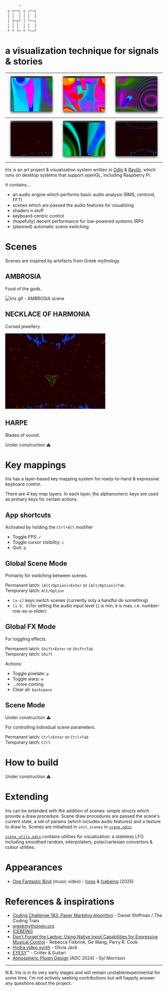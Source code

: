 ```
      ⌒
 ┬ ┬──┐ ┬ ┌──┐
 │ │  │ │ │  │
 │ ├─┬┘ │ └──┐
 │ │ │  │ │  │
 ┴ ┴ └─ ┴ └──┘
```

# a visualization technique for signals & stories

<!-- prettier-ignore-start -->
| ![Iris screenshot](https://github.com/hmorl/iris-repo-assets/blob/main/img/1.png?raw=true) | ![Iris screenshot](https://github.com/hmorl/iris-repo-assets/blob/main/img/2.png?raw=true) | ![Iris screenshot](https://github.com/hmorl/iris-repo-assets/blob/main/img/6.png?raw=true) |
|-|-|-|
| ![Iris screenshot](https://github.com/hmorl/iris-repo-assets/blob/main/img/4.png?raw=true) | ![Iris screenshot](https://github.com/hmorl/iris-repo-assets/blob/main/img/5.png?raw=true) | ![Iris screenshot](https://github.com/hmorl/iris-repo-assets/blob/main/img/10.png?raw=true) |
<!-- prettier-ignore-end -->

Iris is an art project & visualization system written in [Odin](https://odin-lang.org/) & [Raylib](https://www.raylib.com/), which runs on desktop systems that support openGL, including Raspberry Pi.

It contains...

- an audio engine which performs basic audio analysis (RMS, centroid, FFT)
- scenes which are passed the audio features for visualizing
- shaders n stuff
- keyboard-centric control
- (hopefully) decent performance for low-powered systems (RPi)
- (planned) automatic scene switching

# Scenes

Scenes are inspired by artefacts from Greek mythology.

## AMBROSIA

Food of the gods.

![Iris gif - AMBROSIA scene](https://github.com/hmorl/iris-repo-assets/blob/main/gif/ambrosia.gif?raw=true)

## NECKLACE OF HARMONIA

Cursed jewellery.

![Iris gif - HARMONIA scene](https://github.com/hmorl/iris-repo-assets/blob/main/gif/harmonia.gif?raw=true)

## HARPE

Blades of sound.

Under construction :warning:

# Key mappings

Iris has a layer-based key mapping system for ready-to-hand & expressive keyboard control.

There are 4 key map layers. In each layer, the alphanumeric keys are used as primary keys for certain actions.

## App shortcuts

Activated by holding the `Ctrl+Alt` modifier

- Toggle FPS: `/`
- Toggle cursor visibility: `c`
- Quit: `q`

## Global Scene Mode

Primarily for switching between scenes.

Permanent latch: `[Alt/Option]+Enter` or `[Alt/Option]+Tab`  
Temporary latch: `Alt/Option`

- `[a-z]` keys switch scenes (currently only a handful do something)
- `[1-9, 0]`for setting the audio input level (`1` is min, `0` is max, i.e. number-row-as-a-slider)

## Global FX Mode

For toggling effects.

Permanent latch: `Shift+Enter` or `Shift+Tab`  
Temporary latch: `Shift`

Actions:

- Toggle pixelate: `p`
- Toggle warp: `w`
- ...more coming
- Clear all: `backspace`

## Scene Mode

Under construction :warning:

For controlling individual scene parameters.

Permanent latch: `Ctrl+Enter` or `Ctrl+Tab`  
Temporary latch: `Ctrl`

# How to build

Under construction :warning:

# Extending

Iris can be extended with the addition of scenes: simple structs which provide a draw procedure. Scene draw procedures are passed the scene's current state, a set of params (which includes audio features) and a texture to draw to. Scenes are initialised in `init_scenes` in [`scene.odin`](https://github.com/hmorl/iris/blob/main/src/scene.odin).

[`scene_utils.odin`](https://github.com/hmorl/iris/blob/main/src/scene_utils.odin) contains utilities for visualization: a stateless LFO including smoothed random, interpolators, polar/cartesian convertors & colour utilities.

# Appearances

- [One Fantastic Bind](https://www.youtube.com/watch?v=d_HVayu6qM8) (music video) - [hops](https://hopsbrighton.bandcamp.com) & [Icebeing](https://icebeing.bandcamp.com/) (2025)

# References & inspirations

- [Coding Challenge 183: Paper Marbling Algorithm](https://www.youtube.com/watch?v=p7IGZTjC008) - Daniel Shiffman / The Coding Train
- [greekmythology.org](https://www.greekmythology.com/)
- [ICEBEING](https://icebeing.bandcamp.com/)
- [Don’t Forget the Laptop: Using Native Input Capabilities
  for Expressive Musical Control](https://www.nime.org/proceedings/2007/nime2007_164.pdf) - Rebecca Fiebrink, Ge Wang, Perry R. Cook
- [Hydra video synth](https://hydra.ojack.xyz) - Olivia Jack
- [EYESY](https://www.critterandguitari.com/eyesy):tm: - Critter & Guitari
- [Atmospheric Plugin Design](https://www.youtube.com/watch?v=ARduQFatyk0) (ADC 2024) - Syl Morrison

---

N.B. Iris is in its very early stages and will remain unstable/experimental for some time. I'm not actively seeking contributions but will happily answer any questions about the project.
